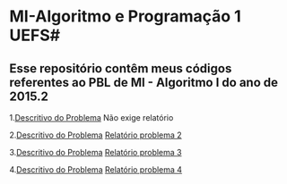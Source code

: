 # MI-Algoritmo e Programação 1  UEFS#
## Esse repositório contêm meus códigos referentes ao PBL de MI - Algoritmo I do ano de 2015.2 ##

1.[Descritivo do Problema](https://drive.google.com/file/d/0Bx1VVgelLTO_YkJqRkpFNnRWT2c/view?usp=sharing) Não exige relatório

2.[Descritivo do Problema](https://drive.google.com/file/d/0Bx1VVgelLTO_NGxzU2VXajBlT2M/view?usp=sharing) [Relatório problema 2](https://drive.google.com/open?id=0Bx1VVgelLTO_STJVN2hHN0VFVTQ)

3.[Descritivo do Problema](https://drive.google.com/file/d/0Bx1VVgelLTO_VWF0cTBBVFVmVmc/view?usp=sharing) [Relatório problema 3](https://drive.google.com/open?id=0Bx1VVgelLTO_N0l0ME1EdVBEdkk)

4.[Descritivo do Problema](https://drive.google.com/file/d/0Bx1VVgelLTO_dmtnMEdkN25adGM/view?usp=sharing) [Relatório problema 4](https://drive.google.com/open?id=0Bx1VVgelLTO_RlY2OHIwN3c0dUk)



